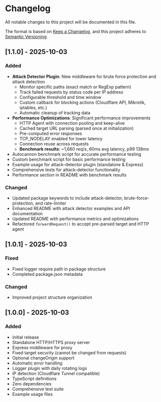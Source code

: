 # Changelog

All notable changes to this project will be documented in this file.

The format is based on [Keep a Changelog](https://keepachangelog.com/en/1.0.0/),
and this project adheres to [Semantic Versioning](https://semver.org/spec/v2.0.0.html).

## [1.1.0] - 2025-10-03

### Added
- **Attack Detector Plugin**: New middleware for brute force protection and attack detection
  - Monitor specific paths (exact match or RegExp pattern)
  - Track failed requests by status code per IP address
  - Configurable threshold and time window
  - Custom callback for blocking actions (Cloudflare API, Mikrotik, iptables, etc.)
  - Automatic cleanup of tracking data
- **Performance Optimizations**: Significant performance improvements
  - HTTP Agent with connection pooling and keep-alive
  - Cached target URL parsing (parsed once at initialization)
  - Pre-computed error responses
  - TCP_NODELAY enabled for lower latency
  - Connection reuse across requests
  - **Benchmark results**: ~1,660 req/s, 60ms avg latency, p99 138ms
- Autocannon benchmark script for accurate performance testing
- Custom benchmark script for basic performance testing
- Example usage for attack-detector plugin (standalone & Express)
- Comprehensive tests for attack-detector functionality
- Performance section in README with benchmark results

### Changed
- Updated package keywords to include attack-detector, brute-force-protection, and rate-limiter
- Enhanced README with attack detector examples and API documentation
- Updated README with performance metrics and optimizations
- Refactored `forwardRequest()` to accept pre-parsed target and HTTP agent

## [1.0.1] - 2025-10-03

### Fixed
- Fixed logger require path in package structure
- Completed package.json metadata

### Changed
- Improved project structure organization

## [1.0.0] - 2025-10-03

### Added
- Initial release
- Standalone HTTP/HTTPS proxy server
- Express middleware for proxy
- Fixed target security (cannot be changed from requests)
- Optional changeOrigin support
- Automatic error handling
- Logger plugin with daily rotating logs
- IP detection (Cloudflare Tunnel compatible)
- TypeScript definitions
- Zero dependencies
- Comprehensive test suite
- Example usage files
